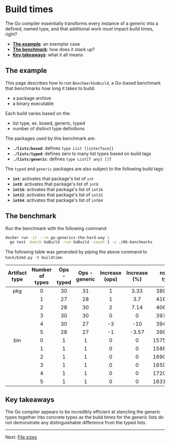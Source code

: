 # Build times

The Go compiler essentially transforms every instance of a generic into a defined, named type, and that additional work _must_ impact build times, right?

* [**The example**](#the-example): an exemplar case
* [**The benchmark**](#the-benchmark): how does it stack up?
* [**Key takeaways**](#key-takeaways): what it all means


## The example

This page describes how to run `BenchmarkGoBuild`, a Go-based benchmark that benchmarks how long it takes to build:

* a package archive
* a binary executable

Each build varies based on the:

* list type, ex. boxed, generic, typed
* number of distinct type definitions

The packages used by this benchmark are:

* **`./lists/boxed`**: defines `type List []interface{}`
* **`./lists/typed`**: defines zero to many list types based on build tags
* **`./lists/generic`**: defines `type List[T any] []T`

The `typed` and `generic` packages are also subject to the following build tags:

* **`int`**: activates that package's list of `int`
* **`int8`**: activates that package's list of `int8`
* **`int16`**: activates that package's list of `int16`
* **`int32`**: activates that package's list of `int32`
* **`int64`**: activates that package's list of `int64`


## The benchmark

Run the benchmark with the following command:

```bash
docker run -it --rm go-generics-the-hard-way \
  go test -bench GoBuild -run GoBuild -count 1 -v ./06-benchmarks
```

The following table was generated by piping the above command to `hack/b2md.py -t buildtime`:

| Artifact type | Number of types | Ops - typed | Ops - generic | Increase (ops) | Increase (%) | ns/op - typed | ns/op - generic | Increase (ns/op) | Increase (%) |
|:-------------:|:---------------:|:-----------:|:-------------:|:--------------:|:------------:|:-------------:|:---------------:|:----------------:|:------------:|
| pkg | 0 | 30 | 31 | 1 | 3.33 | 38920897 | 36911568 | -2009329 | -5.16 |
|  | 1 | 27 | 28 | 1 | 3.7 | 41662250 | 39276738 | -2385512 | -5.73 |
|  | 2 | 28 | 30 | 2 | 7.14 | 40618555 | 41801543 | 1182988 | 2.91 |
|  | 3 | 30 | 30 | 0 | 0 | 39767116 | 39966252 | 199136 | 0.5 |
|  | 4 | 30 | 27 | -3 | -10 | 39445407 | 42310255 | 2864848 | 7.26 |
|  | 5 | 28 | 27 | -1 | -3.57 | 39945665 | 42252446 | 2306781 | 5.77 |
| bin | 0 | 1 | 1 | 0 | 0 | 1575856128 | 1621482710 | 45626582 | 2.9 |
|  | 1 | 1 | 1 | 0 | 0 | 1588863799 | 1572409429 | -16454370 | -1.04 |
|  | 2 | 1 | 1 | 0 | 0 | 1690833210 | 1643376398 | -47456812 | -2.81 |
|  | 3 | 1 | 1 | 0 | 0 | 1650099076 | 1602027340 | -48071736 | -2.91 |
|  | 4 | 1 | 1 | 0 | 0 | 1720921554 | 1604378688 | -116542866 | -6.77 |
|  | 5 | 1 | 1 | 0 | 0 | 1631208265 | 1601904971 | -29303294 | -1.8 |


## Key takeaways

The Go compiler appears to be incredibly efficient at stencling the generic types together into concrete types as the build times for the generic lists do not demonstrate any distinguishable difference from the typed lists.

---

Next: [File sizes](./03-file-sizes.md)

